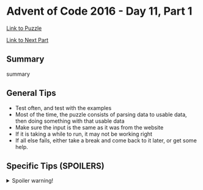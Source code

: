 # Advent of Code 2016 - Day 11, Part 1

[Link to Puzzle](https://adventofcode.com/2016/day/11)

[Link to Next Part](https://github.com/CodingAP/unofficial-aoc-syllabus/blob/main/years/2016/day11/part2.md)

## Summary
summary

## General Tips
- Test often, and test with the examples
- Most of the time, the puzzle consists of parsing data to usable data, then doing something with that usable data
- Make sure the input is the same as it was from the website
- If it is taking a while to run, it may not be working right
- If all else fails, either take a break and come back to it later, or get some help.

## Specific Tips (SPOILERS)
<details> <summary>Spoiler warning!</summary>

specific tips

</details>